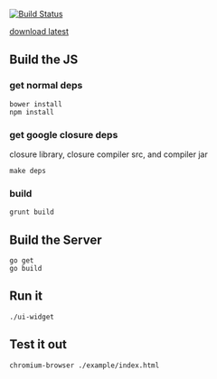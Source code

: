 [![Build Status](https://drone.io/github.com/benschw/ui-widget/status.png)](https://drone.io/github.com/benschw/ui-widget/latest)


[download latest](https://drone.io/github.com/benschw/ui-widget/files)



## Build the JS
### get normal deps
	
	bower install
	npm install

### get google closure deps
closure library, closure compiler src, and compiler jar
	
	make deps

### build
	
	grunt build


## Build the Server

	go get
	go build


## Run it

	./ui-widget


## Test it out

	chromium-browser ./example/index.html

